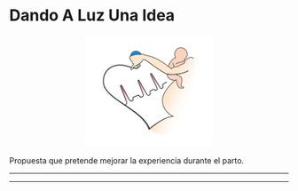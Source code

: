 # Dando A Luz Una Idea

<p align="center">
  <img width="230" height="200" src="./logo/BuenlogoVector.png">
</p>

Propuesta que pretende mejorar la experiencia durante el parto.


___
___